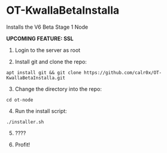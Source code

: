 # OT-KwallaBetaInstalla
Installs the V6 Beta Stage 1 Node

**UPCOMING FEATURE: SSL**

1. Login to the server as root

2. Install git and clone the repo:

```
apt install git && git clone https://github.com/calr0x/OT-KwallaBetaInstalla.git
```

3. Change the directory into the repo:

```
cd ot-node
```

4. Run the install script:

```
./installer.sh
```

5. ????

6. Profit!